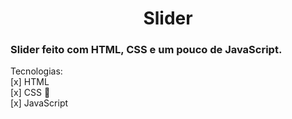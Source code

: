 <h1 align="center">Slider</h1>

### Slider feito com HTML, CSS e um pouco de JavaScript.

Tecnologias:<br>
[x] HTML<br>
[x] CSS 🎨<br>
[x] JavaScript
